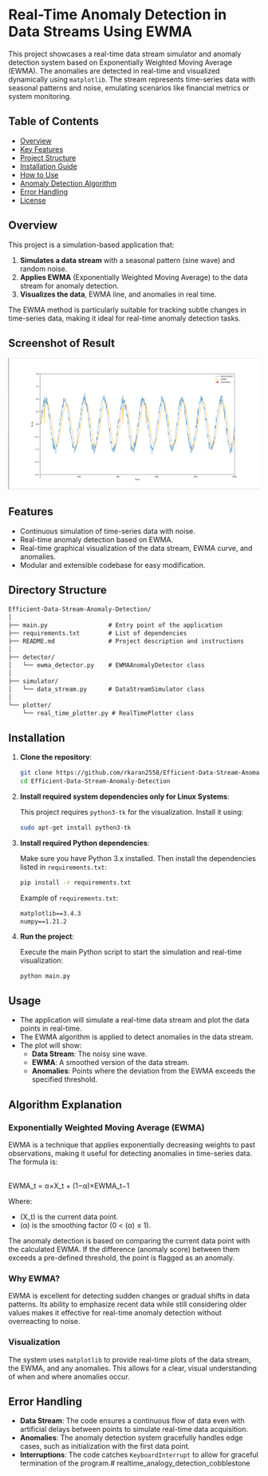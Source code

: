 # Real-Time Anomaly Detection in Data Streams Using EWMA

This project showcases a real-time data stream simulator and anomaly detection system based on Exponentially Weighted Moving Average (EWMA). The anomalies are detected in real-time and visualized dynamically using `matplotlib`. The stream represents time-series data with seasonal patterns and noise, emulating scenarios like financial metrics or system monitoring.

## Table of Contents

- [Overview](#overview)
- [Key Features](#key-features)
- [Project Structure](#directory-structure)
- [Installation Guide](#installation)
- [How to Use](#usage)
- [Anomaly Detection Algorithm](#algorithm-explanation)
- [Error Handling](#error-handling)
- [License](#license)

## Overview

This project is a simulation-based application that:
1. **Simulates a data stream** with a seasonal pattern (sine wave) and random noise.
2. **Applies EWMA** (Exponentially Weighted Moving Average) to the data stream for anomaly detection.
3. **Visualizes the data**, EWMA line, and anomalies in real time.

The EWMA method is particularly suitable for tracking subtle changes in time-series data, making it ideal for real-time anomaly detection tasks.

## Screenshot of Result
![Data Stream Example](./ScrenshotOfResult.png)

## Features

- Continuous simulation of time-series data with noise.
- Real-time anomaly detection based on EWMA.
- Real-time graphical visualization of the data stream, EWMA curve, and anomalies.
- Modular and extensible codebase for easy modification.
  
## Directory Structure

```
Efficient-Data-Stream-Anomaly-Detection/
│
├── main.py                 # Entry point of the application
├── requirements.txt        # List of dependencies
├── README.md               # Project description and instructions
│
├── detector/
│   └── ewma_detector.py    # EWMAAnomalyDetector class
│
├── simulator/
│   └── data_stream.py      # DataStreamSimulator class
│
└── plotter/
    └── real_time_plotter.py # RealTimePlotter class
```

## Installation

1. **Clone the repository**:

   ```bash
   git clone https://github.com/rkaran2558/Efficient-Data-Stream-Anomaly-Detection.git
   cd Efficient-Data-Stream-Anomaly-Detection
   ```
2. **Install required system dependencies only for Linux Systems**:

   This project requires `python3-tk` for the visualization. Install it using:

   ```bash
   sudo apt-get install python3-tk
   ```
3. **Install required Python dependencies**:

   Make sure you have Python 3.x installed. Then install the dependencies listed in `requirements.txt`:

   ```bash
   pip install -r requirements.txt
   ```

   Example of `requirements.txt`:

   ```
   matplotlib==3.4.3
   numpy==1.21.2
   ```


3. **Run the project**:

   Execute the main Python script to start the simulation and real-time visualization:

   ```bash
   python main.py
   ```

## Usage

- The application will simulate a real-time data stream and plot the data points in real-time.
- The EWMA algorithm is applied to detect anomalies in the data stream.
- The plot will show:
  - **Data Stream**: The noisy sine wave.
  - **EWMA**: A smoothed version of the data stream.
  - **Anomalies**: Points where the deviation from the EWMA exceeds the specified threshold.
  
## Algorithm Explanation

### Exponentially Weighted Moving Average (EWMA)
EWMA is a technique that applies exponentially decreasing weights to past observations, making it useful for detecting anomalies in time-series data. The formula is:

\
	EWMA_t = α×X_t + (1−α)×EWMA_t−1

Where:
- \(X_t) is the current data point.
- \(α) is the smoothing factor (0 < (α) ≤ 1).
  
The anomaly detection is based on comparing the current data point with the calculated EWMA. If the difference (anomaly score) between them exceeds a pre-defined threshold, the point is flagged as an anomaly.

### Why EWMA?
EWMA is excellent for detecting sudden changes or gradual shifts in data patterns. Its ability to emphasize recent data while still considering older values makes it effective for real-time anomaly detection without overreacting to noise.

### Visualization
The system uses `matplotlib` to provide real-time plots of the data stream, the EWMA, and any anomalies. This allows for a clear, visual understanding of when and where anomalies occur.

## Error Handling

- **Data Stream**: The code ensures a continuous flow of data even with artificial delays between points to simulate real-time data acquisition.
- **Anomalies**: The anomaly detection system gracefully handles edge cases, such as initialization with the first data point.
- **Interruptions**: The code catches `KeyboardInterrupt` to allow for graceful termination of the program.# realtime_analogy_detection_cobblestone
